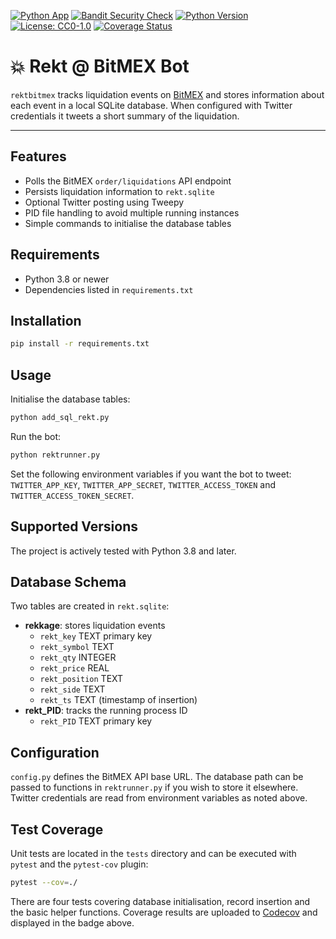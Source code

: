 [![Python App](https://github.com/laisee/rektbitmex/actions/workflows/python-app.yml/badge.svg)](https://github.com/laisee/rektbitmex/actions/workflows/python-app.yml)
[![Bandit Security Check](https://github.com/laisee/rektbitmex/actions/workflows/main.yml/badge.svg)](https://github.com/laisee/rektbitmex/actions/workflows/main.yml)
[![Python Version](https://img.shields.io/badge/python-3.8%2B-blue.svg)](https://www.python.org/)
[![License: CC0-1.0](https://img.shields.io/badge/License-CC0%201.0-lightgrey.svg)](https://creativecommons.org/publicdomain/zero/1.0/)
[![Coverage Status](https://codecov.io/gh/laisee/rektbitmex/branch/master/graph/badge.svg)](https://codecov.io/gh/laisee/rektbitmex)

# 💥 Rekt @ BitMEX Bot

`rektbitmex` tracks liquidation events on [BitMEX](https://www.bitmex.com) and stores
information about each event in a local SQLite database. When configured with
Twitter credentials it tweets a short summary of the liquidation.

---

## Features

- Polls the BitMEX `order/liquidations` API endpoint
- Persists liquidation information to `rekt.sqlite`
- Optional Twitter posting using Tweepy
- PID file handling to avoid multiple running instances
- Simple commands to initialise the database tables

## Requirements

- Python 3.8 or newer
- Dependencies listed in `requirements.txt`

## Installation

```bash
pip install -r requirements.txt
```

## Usage

Initialise the database tables:

```bash
python add_sql_rekt.py
```

Run the bot:

```bash
python rektrunner.py
```

Set the following environment variables if you want the bot to tweet:
`TWITTER_APP_KEY`, `TWITTER_APP_SECRET`, `TWITTER_ACCESS_TOKEN` and
`TWITTER_ACCESS_TOKEN_SECRET`.

## Supported Versions

The project is actively tested with Python 3.8 and later.

## Database Schema

Two tables are created in `rekt.sqlite`:

- **rekkage**: stores liquidation events
  - `rekt_key` TEXT primary key
  - `rekt_symbol` TEXT
  - `rekt_qty` INTEGER
  - `rekt_price` REAL
  - `rekt_position` TEXT
  - `rekt_side` TEXT
  - `rekt_ts` TEXT (timestamp of insertion)
- **rekt_PID**: tracks the running process ID
  - `rekt_PID` TEXT primary key

## Configuration

`config.py` defines the BitMEX API base URL. The database path can be passed to
functions in `rektrunner.py` if you wish to store it elsewhere. Twitter
credentials are read from environment variables as noted above.

## Test Coverage

Unit tests are located in the `tests` directory and can be executed with
`pytest` and the `pytest-cov` plugin:

```bash
pytest --cov=./
```

There are four tests covering database initialisation, record insertion and the
basic helper functions. Coverage results are uploaded to [Codecov](https://codecov.io/gh/laisee/rektbitmex) and displayed in the badge above.
